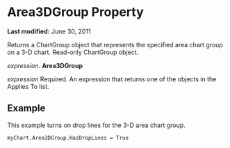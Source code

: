 
# Area3DGroup Property

 **Last modified:** June 30, 2011

Returns a ChartGroup object that represents the specified area chart group on a 3-D chart. Read-only ChartGroup object.

 _expression_. **Area3DGroup**

 _expression_ Required. An expression that returns one of the objects in the Applies To list.

## Example

This example turns on drop lines for the 3-D area chart group.


```
myChart.Area3DGroup.HasDropLines = True
```

